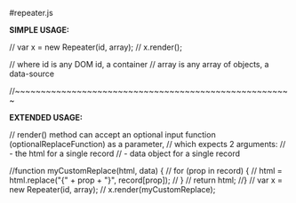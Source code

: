 
#repeater.js

**SIMPLE USAGE:**

// var x = new Repeater(id, array);
// x.render();

// where id is any DOM id, a container
// array is any array of objects, a data-source

//~~~~~~~~~~~~~~~~~~~~~~~~~~~~~~~~~~~~~~~~~~~~~~~~~~~~~~

**EXTENDED USAGE:**

// render() method can accept an optional input function (optionalReplaceFunction) as a parameter,
// which expects 2 arguments:
// - the html for a single record
// - data object for a single record

//function myCustomReplace(html, data) {
//    for (prop in record) {
//        html = html.replace("{" + prop + "}", record[prop]);
//    }
//    return html;
//}
// var x = new Repeater(id, array);
// x.render(myCustomReplace);

